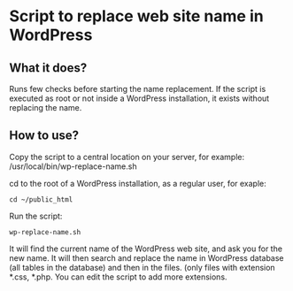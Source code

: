 # Script to replace web site name in WordPress

## What it does?

Runs few checks before starting the name replacement. If the script is executed 
as root or not inside a WordPress installation, it exists without replacing the name.

## How to use?

Copy the script to a central location on your server, for example:
/usr/local/bin/wp-replace-name.sh

cd to the root of a WordPress installation, as a regular user, for exaple:

```
cd ~/public_html
```

Run the script:

```
wp-replace-name.sh

```

It will find the current name of the WordPress web site, and ask you for the new name.
It will then search and replace the name in WordPress database (all tables in the database) and then 
in the files. (only files with extension *.css, *.php. You can edit the script to add more extensions.
